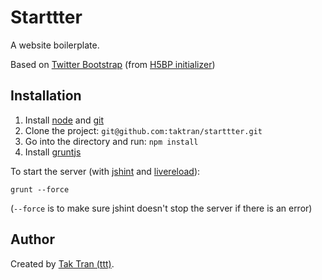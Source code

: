 # Starttter

A website boilerplate.

Based on [Twitter Bootstrap](http://twitter.github.com/bootstrap/) (from [H5BP initializer](http://www.initializr.com/))

## Installation

1. Install [node](http://nodejs.org/) and [git](http://git-scm.com/)
2. Clone the project: `git@github.com:taktran/starttter.git`
3. Go into the directory and run: `npm install`
4. Install [gruntjs](http://gruntjs.com/)

To start the server (with [jshint](http://www.jshint.com/) and [livereload](https://github.com/gruntjs/grunt-contrib-livereload)):

    grunt --force

(`--force` is to make sure jshint doesn't stop the server if there is an error)

## Author

Created by [Tak Tran (ttt)](http://tutaktran.com).